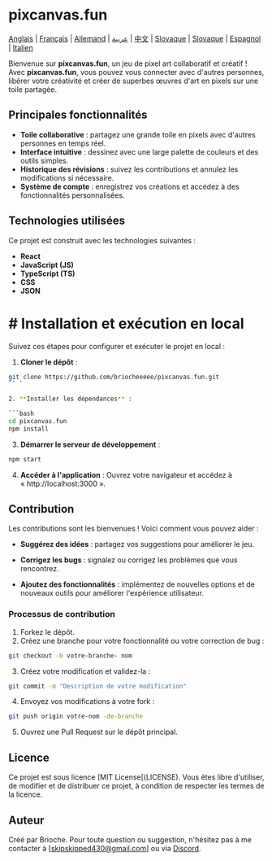 # pixcanvas.fun

[Anglais](README.md) | [Français](docs/fr/README.md) | [Allemand](docs/de/README.md) | [عربية](docs/ar/README.md) | [中文](docs/zh/README.md) | [Slovaque](docs/hi/README.md) | [Slovaque](docs/sr/README.md) | [Espagnol](docs/es/README.md) | [Italien](docs/it/README.md)

Bienvenue sur **pixcanvas.fun**, un jeu de pixel art collaboratif et créatif ! Avec **pixcanvas.fun**, vous pouvez vous connecter avec d'autres personnes, libérer votre créativité et créer de superbes œuvres d'art en pixels sur une toile partagée.

## Principales fonctionnalités

- **Toile collaborative** : partagez une grande toile en pixels avec d'autres personnes en temps réel.
- **Interface intuitive** : dessinez avec une large palette de couleurs et des outils simples.
- **Historique des révisions** : suivez les contributions et annulez les modifications si nécessaire.
- **Système de compte** : enregistrez vos créations et accédez à des fonctionnalités personnalisées.

## Technologies utilisées

Ce projet est construit avec les technologies suivantes :

- **React**
- **JavaScript (JS)**
- **TypeScript (TS)**
- **CSS**
- **JSON**

# # Installation et exécution en local

Suivez ces étapes pour configurer et exécuter le projet en local :

1. **Cloner le dépôt** :

````bash
git clone https://github.com/briocheeeee/pixcanvas.fun.git
`` `

2. **Installer les dépendances** :

```bash
cd pixcanvas.fun
npm install
````

3. **Démarrer le serveur de développement** :

```bash
npm start
```

4. **Accéder à l'application** :
   Ouvrez votre navigateur et accédez à « http://localhost:3000 ».

## Contribution

Les contributions sont les bienvenues ! Voici comment vous pouvez aider :

- **Suggérez des idées** : partagez vos suggestions pour améliorer le jeu.

- **Corrigez les bugs** : signalez ou corrigez les problèmes que vous rencontrez.

- **Ajoutez des fonctionnalités** : implémentez de nouvelles options et de nouveaux outils pour améliorer l'expérience utilisateur.

### Processus de contribution

1. Forkez le dépôt.
2. Créez une branche pour votre fonctionnalité ou votre correction de bug :

```bash
git checkout -b votre-branche- nom
```

3. Créez votre modification et validez-la :

```bash
git commit -m "Description de votre modification"
```

4. Envoyez vos modifications à votre fork :

```bash
git push origin votre-nom -de-branche
```

5. Ouvrez une Pull Request sur le dépôt principal.

## Licence

Ce projet est sous licence [MIT License[(LICENSE). Vous êtes libre d'utiliser, de modifier et de distribuer ce projet, à condition de respecter les termes de la licence.

## Auteur

Créé par Brioche. Pour toute question ou suggestion, n'hésitez pas à me contacter à [[skipskipped430@gmail.com](mailto:skipskipped430@gmail.com)] ou via [Discord](https://discord.com/users/933785709762973756).
